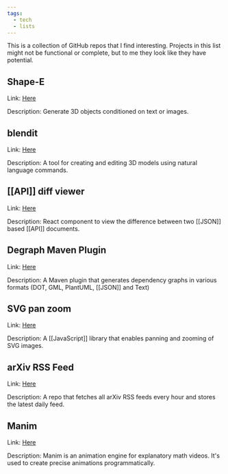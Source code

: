 ```yaml
---
tags:
  - tech
  - lists
---
```

This is a collection of GitHub repos that I find interesting.
Projects in this list might not be functional or complete, but to me they look like they have potential.

## Shape-E
Link: [Here](https://github.com/openai/shap-e)

Description: Generate 3D objects conditioned on text or images.
## blendit
Link: [Here](https://github.com/imaginelenses/blendit)

Description: A tool for creating and editing 3D models using natural language commands.
## [[API]] diff viewer
Link: [Here](https://github.com/udamir/api-diff-viewer)

Description: React component to view the difference between two [[JSON]] based [[API]] documents.
## Degraph Maven Plugin
Link: [Here](https://github.com/ferstl/depgraph-maven-plugin)

Description: A Maven plugin that generates dependency graphs in various formats (DOT, GML, PlantUML, [[JSON]] and Text)
## SVG pan zoom
Link: [Here](https://github.com/bumbu/svg-pan-zoom)

Description: A [[JavaScript]] library that enables panning and zooming of SVG images.
## arXiv RSS Feed
Link: [Here](https://github.com/ehijano/rss_fetch)

Description: A repo that fetches all arXiv RSS feeds every hour and stores the latest daily feed.
## Manim
Link: [Here](https://github.com/ManimCommunity/manim)

Description: Manim is an animation engine for explanatory math videos. It's used to create precise animations programmatically.